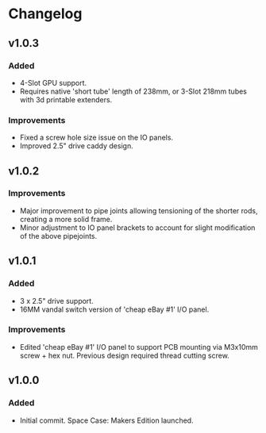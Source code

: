 # Changelog

## v1.0.3

### Added
- 4-Slot GPU support. 
- Requires native 'short tube' length of 238mm, or 3-Slot 218mm tubes with 3d printable extenders.

### Improvements
- Fixed a screw hole size issue on the IO panels. 
- Improved 2.5" drive caddy design. 

## v1.0.2

### Improvements
- Major improvement to pipe joints allowing tensioning of the shorter rods, creating a more solid frame.
- Minor adjustment to IO panel brackets to account for slight modification of the above pipejoints.  

## v1.0.1

### Added
- 3 x 2.5" drive support.
- 16MM vandal switch version of 'cheap eBay #1' I/O panel. 

### Improvements
- Edited 'cheap eBay #1' I/O panel to support PCB mounting via M3x10mm screw + hex nut. Previous design required thread cutting screw. 

## v1.0.0

### Added
- Initial commit. Space Case: Makers Edition launched.
